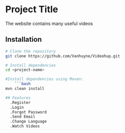 # Project Title
The website contains many useful videos

## Installation

```bash
# Clone the repository
git clone https://github.com/Vanhuyne/Videohup.git

# Install dependencies
cd <project-name>

#Install dependencies using Maven:
    ```bash
mvn clean install

## Features
  .Register
  .Login
  .Forgot Password
  .Send Email
  .Change Language
  .Watch Videos

